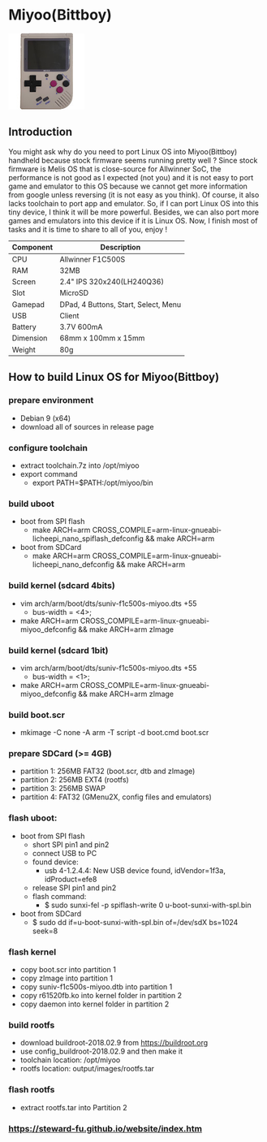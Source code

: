 # Miyoo(Bittboy)
![Alt text](imgs/main.jpg)
  
## Introduction
You might ask why do you need to port Linux OS into Miyoo(Bittboy) handheld because stock firmware seems running pretty well ? Since stock firmware is Melis OS that is close-source for Allwinner SoC, the performance is not good as I expected (not you) and it is not easy to port game and emulator to this OS because we cannot get more information from google unless reversing (it is not easy as you think). Of course, it also lacks toolchain to port app and emulator. So, if I can port Linux OS into this tiny device, I think it will be more powerful. Besides, we can also port more games and emulators into this device if it is Linux OS. Now, I finish most of tasks and it is time to share to all of you, enjoy !  
  
|Component|Description                         |
|---------|------------------------------------|
|CPU      |Allwinner F1C500S                   |
|RAM      |32MB                                |
|Screen   |2.4" IPS 320x240(LH240Q36)          |
|Slot     |MicroSD                             |
|Gamepad  |DPad, 4 Buttons, Start, Select, Menu|
|USB      |Client                              |
|Battery  |3.7V 600mA                          |
|Dimension|68mm x 100mm x 15mm                 |
|Weight   |80g                                 |
  
## How to build Linux OS for Miyoo(Bittboy)  
### prepare environment
-  Debian 9 (x64)
-  download all of sources in release page
  
### configure toolchain
-  extract toolchain.7z into /opt/miyoo
-  export command
   -  export PATH=$PATH:/opt/miyoo/bin
  
### build uboot
-  boot from SPI flash
   -  make ARCH=arm CROSS_COMPILE=arm-linux-gnueabi- licheepi_nano_spiflash_defconfig && make ARCH=arm
-  boot from SDCard
   -  make ARCH=arm CROSS_COMPILE=arm-linux-gnueabi- licheepi_nano_defconfig && make ARCH=arm
  
### build kernel (sdcard 4bits)
-  vim arch/arm/boot/dts/suniv-f1c500s-miyoo.dts +55
   -  bus-width = <4>;
-  make ARCH=arm CROSS_COMPILE=arm-linux-gnueabi- miyoo_defconfig && make ARCH=arm zImage
  
### build kernel (sdcard 1bit)
-  vim arch/arm/boot/dts/suniv-f1c500s-miyoo.dts +55
   -  bus-width = <1>;
-  make ARCH=arm CROSS_COMPILE=arm-linux-gnueabi- miyoo_defconfig && make ARCH=arm zImage
  
### build boot.scr
-  mkimage -C none -A arm -T script -d boot.cmd boot.scr
  
### prepare SDCard (>= 4GB)
-  partition 1: 256MB FAT32 (boot.scr, dtb and zImage)
-  partition 2: 256MB EXT4 (rootfs)
-  partition 3: 256MB SWAP
-  partition 4: FAT32 (GMenu2X, config files and emulators)
  
### flash uboot:
-  boot from SPI flash
   -  short SPI pin1 and pin2
   -  connect USB to PC
   -  found device: 
      -  usb 4-1.2.4.4: New USB device found, idVendor=1f3a, idProduct=efe8
   -  release SPI pin1 and pin2
   -  flash command: 
      -  $ sudo sunxi-fel -p spiflash-write 0 u-boot-sunxi-with-spl.bin
-  boot from SDCard
   -  $ sudo dd if=u-boot-sunxi-with-spl.bin of=/dev/sdX bs=1024 seek=8
  
### flash kernel
-  copy boot.scr into partition 1
-  copy zImage into partition 1
-  copy suniv-f1c500s-miyoo.dtb into partition 1
-  copy r61520fb.ko into kernel folder in partition 2
-  copy daemon into kernel folder in partition 2
  
### build rootfs
-  download buildroot-2018.02.9 from https://buildroot.org
-  use config_buildroot-2018.02.9 and then make it
-  toolchain location: /opt/miyoo
-  rootfs location: output/images/rootfs.tar
  
### flash rootfs
-  extract rootfs.tar into Partition 2

### https://steward-fu.github.io/website/index.htm
